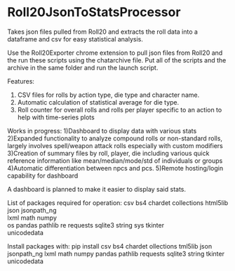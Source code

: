 # Roll20JsonToStatsProcessor
Takes json files pulled from Roll20 and extracts the roll data into a dataframe and csv for easy statistical analysis. 

Use the Roll20Exporter chrome extension to pull json files from Roll20 and the run these scripts using the chatarchive file.
Put all of the scripts and the archive in the same folder and run the launch script.

Features: 
1) CSV files for rolls by action type, die type and character name. 
2) Automatic calculation of statistical average for die type. 
3) Roll counter for overall rolls and rolls per player specific to an action to help with time-series plots

Works in progress:
1)Dashboard to display data with various stats
2)Expanded functionality to analyze compound rolls or non-standard rolls, largely involves spell/weapon attack rolls especially with custom modifiers
3)Creation of summary files by roll, player, die including various quick reference information like mean/median/mode/std of individuals or groups
4)Automatic differentiation between npcs and pcs. 
5)Remote hosting/login capability for dashboard


A dashboard is planned to make it easier to display said stats.

List of packages required for operation:
 csv
 bs4 
 chardet
 collections 
 html5lib
 json
 jsonpath_ng  
 lxml
 math
 numpy  
 os
 pandas 
 pathlib
 re
 requests
 sqlite3
 string
 sys
 tkinter  
 unicodedata

Install packages with: pip install csv bs4 chardet ollections tml5lib json jsonpath_ng lxml math numpy pandas pathlib requests sqlite3 string tkinter unicodedata
